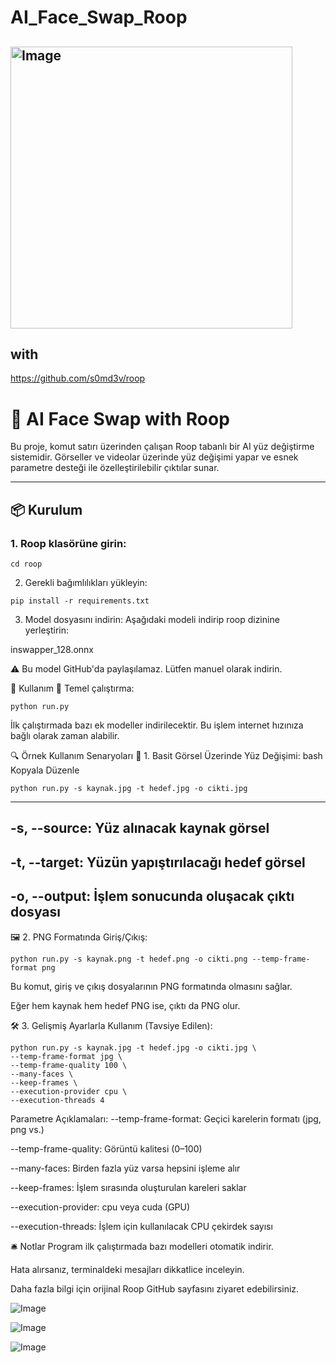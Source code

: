 # AI_Face_Swap_Roop

## <img width="451" alt="Image" src="https://github.com/user-attachments/assets/1e086436-2d25-4b65-b1e7-8ab964c858e5" />

## with
 https://github.com/s0md3v/roop

# 🤖 AI Face Swap with Roop

Bu proje, komut satırı üzerinden çalışan Roop tabanlı bir AI yüz değiştirme sistemidir. Görseller ve videolar üzerinde yüz değişimi yapar ve esnek parametre desteği ile özelleştirilebilir çıktılar sunar.

---

## 📦 Kurulum

### 1. Roop klasörüne girin:
```
cd roop
```
2. Gerekli bağımlılıkları yükleyin:
```
pip install -r requirements.txt
```
3. Model dosyasını indirin:
Aşağıdaki modeli indirip roop dizinine yerleştirin:

inswapper_128.onnx

⚠️ Bu model GitHub'da paylaşılamaz. Lütfen manuel olarak indirin.

🚀 Kullanım
🧪 Temel çalıştırma:

```
python run.py
```
İlk çalıştırmada bazı ek modeller indirilecektir. Bu işlem internet hızınıza bağlı olarak zaman alabilir.

🔍 Örnek Kullanım Senaryoları
🎯 1. Basit Görsel Üzerinde Yüz Değişimi:
bash
Kopyala
Düzenle
```
python run.py -s kaynak.jpg -t hedef.jpg -o cikti.jpg
```
--------------------------------------------------------
-s, --source: Yüz alınacak kaynak görsel
-------------------------------------
-t, --target: Yüzün yapıştırılacağı hedef görsel
------------------------------------
-o, --output: İşlem sonucunda oluşacak çıktı dosyası
------------------------------------

🖼️ 2. PNG Formatında Giriş/Çıkış:

```
python run.py -s kaynak.png -t hedef.png -o cikti.png --temp-frame-format png
```
Bu komut, giriş ve çıkış dosyalarının PNG formatında olmasını sağlar.

Eğer hem kaynak hem hedef PNG ise, çıktı da PNG olur.

🛠️ 3. Gelişmiş Ayarlarla Kullanım (Tavsiye Edilen):

```
python run.py -s kaynak.jpg -t hedef.jpg -o cikti.jpg \
--temp-frame-format jpg \
--temp-frame-quality 100 \
--many-faces \
--keep-frames \
--execution-provider cpu \
--execution-threads 4
```
Parametre Açıklamaları:
--temp-frame-format: Geçici karelerin formatı (jpg, png vs.)

--temp-frame-quality: Görüntü kalitesi (0–100)

--many-faces: Birden fazla yüz varsa hepsini işleme alır

--keep-frames: İşlem sırasında oluşturulan kareleri saklar

--execution-provider: cpu veya cuda (GPU)

--execution-threads: İşlem için kullanılacak CPU çekirdek sayısı

🛎️ Notlar
Program ilk çalıştırmada bazı modelleri otomatik indirir.

Hata alırsanız, terminaldeki mesajları dikkatlice inceleyin.

Daha fazla bilgi için orijinal Roop GitHub sayfasını ziyaret edebilirsiniz.



![Image](https://github.com/user-attachments/assets/1acbe331-f05e-4598-8c9a-3cd4cabfc0b2)

![Image](https://github.com/user-attachments/assets/4b8407a6-df78-44fa-904c-1bf8c0378e19)

![Image](https://github.com/user-attachments/assets/46ab75d1-2849-4156-83d7-fc8c16e20461)


